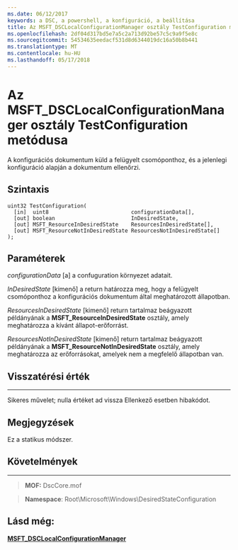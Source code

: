 ```yaml
---
ms.date: 06/12/2017
keywords: a DSC, a powershell, a konfiguráció, a beállítása
title: Az MSFT_DSCLocalConfigurationManager osztály TestConfiguration metódusa
ms.openlocfilehash: 2df04d317bd5e7a5c2a713d92be57c5c9a9f5e8c
ms.sourcegitcommit: 54534635eedacf531d8d6344019dc16a50b8b441
ms.translationtype: MT
ms.contentlocale: hu-HU
ms.lasthandoff: 05/17/2018
---
```

# <a name="testconfiguration-method-of-the-msftdsclocalconfigurationmanager-class"></a>Az MSFT_DSCLocalConfigurationManager osztály TestConfiguration metódusa

A konfigurációs dokumentum küld a felügyelt csomóponthoz, és a jelenlegi konfiguráció alapján a dokumentum ellenőrzi.

<a name="syntax"></a>Szintaxis
------

```mof
uint32 TestConfiguration(
  [in]  uint8                          configurationData[],
  [out] boolean                        InDesiredState,
  [out] MSFT_ResourceInDesiredState    ResourcesInDesiredState[],
  [out] MSFT_ResourceNotInDesiredState ResourcesNotInDesiredState[]
);
```

<a name="parameters"></a>Paraméterek
----------

*configurationData* \[a\] a confuguration környezet adatait.

*InDesiredState* \[kimenő\] a return határozza meg, hogy a felügyelt csomóponthoz a konfigurációs dokumentum által meghatározott állapotban.

*ResourcesInDesiredState* \[kimenő\] return tartalmaz beágyazott példányának a **MSFT_ResourceInDesiredState** osztály, amely meghatározza a kívánt állapot-erőforrást.

*ResourcesNotInDesiredState* \[kimenő\] return tartalmaz beágyazott példányának a **MSFT_ResourceNotInDesiredState** osztály, amely meghatározza az erőforrásokat, amelyek nem a megfelelő állapotban van.

## <a name="return-value"></a>Visszatérési érték
------------

Sikeres művelet; nulla értéket ad vissza Ellenkező esetben hibakódot.

## <a name="remarks"></a>Megjegyzések

Ez a statikus módszer.

## <a name="requirements"></a>Követelmények
------------
>**MOF:** DscCore.mof

>**Namespace**: Root\Microsoft\Windows\DesiredStateConfiguration


## <a name="see-also"></a>Lásd még:


[**MSFT_DSCLocalConfigurationManager**](msft-dsclocalconfigurationmanager.md)